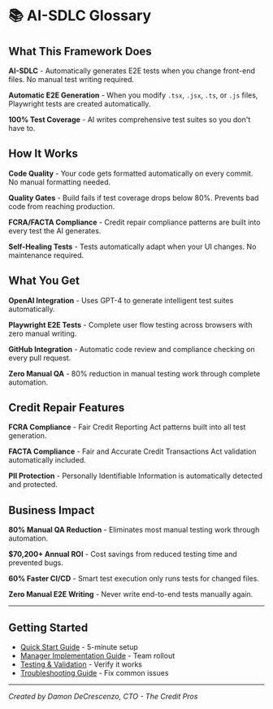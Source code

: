# 📚 AI-SDLC Glossary

## What This Framework Does

**AI-SDLC** - Automatically generates E2E tests when you change front-end files. No manual test writing required.

**Automatic E2E Generation** - When you modify `.tsx`, `.jsx`, `.ts`, or `.js` files, Playwright tests are created automatically.

**100% Test Coverage** - AI writes comprehensive test suites so you don't have to.

## How It Works

**Code Quality** - Your code gets formatted automatically on every commit. No manual formatting needed.

**Quality Gates** - Build fails if test coverage drops below 80%. Prevents bad code from reaching production.

**FCRA/FACTA Compliance** - Credit repair compliance patterns are built into every test the AI generates.

**Self-Healing Tests** - Tests automatically adapt when your UI changes. No maintenance required.

## What You Get

**OpenAI Integration** - Uses GPT-4 to generate intelligent test suites automatically.

**Playwright E2E Tests** - Complete user flow testing across browsers with zero manual writing.

**GitHub Integration** - Automatic code review and compliance checking on every pull request.

**Zero Manual QA** - 80% reduction in manual testing work through complete automation.

## Credit Repair Features

**FCRA Compliance** - Fair Credit Reporting Act patterns built into all test generation.

**FACTA Compliance** - Fair and Accurate Credit Transactions Act validation automatically included.

**PII Protection** - Personally Identifiable Information is automatically detected and protected.

## Business Impact

**80% Manual QA Reduction** - Eliminates most manual testing work through automation.

**$70,200+ Annual ROI** - Cost savings from reduced testing time and prevented bugs.

**60% Faster CI/CD** - Smart test execution only runs tests for changed files.

**Zero Manual E2E Writing** - Never write end-to-end tests manually again.

---

## Getting Started

- [Quick Start Guide](quick-start-simple.md) - 5-minute setup
- [Manager Implementation Guide](implementation-guide-managers.md) - Team rollout
- [Testing & Validation](TESTING-README.md) - Verify it works
- [Troubleshooting Guide](troubleshooting-simple.md) - Fix common issues

---

_Created by Damon DeCrescenzo, CTO - The Credit Pros_
